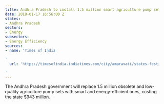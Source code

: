 ```yaml
---
title: Andhra Pradesh to install 1.5 million smart agriculture pump sets in the state
date: 2018-01-17 16:56:00 Z
states:
- Andhra Pradesh
sectors:
- Energy
subsectors:
- Energy Efficiency
sources:
- name: 'Times of India

'
  url: 'https://timesofindia.indiatimes.com/city/amaravati/states-festive-gift-to-farmers-15l-energy-efficient-pumpsets/articleshow/62499955.cms

'
---
```


The Andhra Pradesh government will replace 1.5 million obsolete and low-quality agriculture pump sets with smart and energy-efficient ones, costing the state $943 million.
